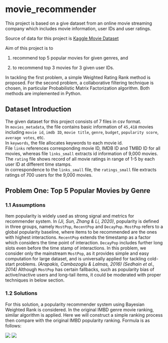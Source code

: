 # movie_recommender
 
This project is based on a give dataset from an online movie streaming company which includes movie information, user IDs and user ratings. 

Source of data for this project is [Kaggle Movie Dataset](https://www.kaggle.com/datasets/rounakbanik/the-movies-dataset)

Aim of this project is to 
1) recommend top 5 popular movies for given genres, and 

2) to recommend top 3 movies for 3 given user IDs. 

In tackling the first problem, a simple Weighted Rating Rank method is proposed. For the second problem, a collaborative filtering technique is chosen, in particular Probabilistic Matrix Factorization algorithm. Both methods are implemented in Python. 

## Dataset Introduction
The given dataset for this project consists of 7 files in csv format.   
In `movies_metadata`, the file contains basic information of `45,418` movies including `movie id`, `imdb ID`, `movie title`, `genre`, `budget`, `popularity score`, `average votes`, etc.   
In `keywords`, the file allocates keywords to each movie id.   
File `links` references corresponding movie ID, IMDB ID and TMBD ID for all movies, whereas file `links_small` extracts id information of 9,000 movies.   
The `rating` file shows record of all movie ratings in range of 1-5 by each user ID at different time stamps.   
In correspondence to the `links_small` file, the `ratings_small` file extracts ratings of 700 users for the 9,000 movies.  

## Problem One: Top 5 Popular Movies by Genre
### 1.1 Assumptions 
Item popularity is widely used as strong signal and metrics for recommender system. In *(Ji, Sun, Zhang & Li, 2020)*, popularity is defined in three groups, namely `MostPop`, `RecentPop` and `DecayPop`. `MostPop` refers to a global popularity baseline, where items to be recommended are the ones with highest interactions. `RecentPop` extends the timestamp as a factor which considers the time point of interaction. `DecayPop` includes further long slots even before the time stamp of interactions.
In this problem, we consider only the mainstream `MostPop`, as it provides simple and easy computation for large dataset, and is universally applied for tackling cold-start problems. *(Arapakis, Cambazoglu & Lalmas, 2016) (Sedhain et al., 2014)* Although `MostPop` has certain fallbacks, such as popularity bias of active/inactive users and long-tail items, it could be moderated with proper techniques in below section.

### 1.2 Solutions
For this solution, a popularity recommender system using Bayesian Weighted Rank is considered. In the original IMBD genre movie ranking, similar algorithm is applied. Here we will construct a simple ranking process then compare with the original IMBD popularity ranking. Formula is as follows:


<img src="https://render.githubusercontent.com/render/math?math=e^{i%20\pi}%20=%20-1">
<img src="https://render.githubusercontent.com/render/math?math=WR=\frac{v}{v+m}R+\frac{m}{v+m}C">



